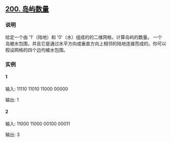 ## [200. 岛屿数量](https://leetcode-cn.com/problems/number-of-islands/)

### 说明
给定一个由 '1'（陆地）和 '0'（水）组成的的二维网格，计算岛屿的数量。
一个岛被水包围，并且它是通过水平方向或垂直方向上相邻的陆地连接而成的。你可以假设网格的四个边均被水包围。

### 实例
#### 1
输入:
11110
11010
11000
00000

输出: 1

#### 2
输入:
11000
11000
00100
00011

输出: 3